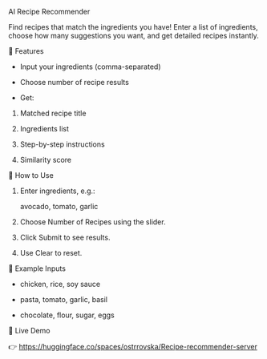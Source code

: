 AI Recipe Recommender

Find recipes that match the ingredients you have! Enter a list of ingredients, choose how many suggestions you want, and get detailed recipes instantly.

🌟 Features

- Input your ingredients (comma-separated)

- Choose number of recipe results

- Get:

1. Matched recipe title

2. Ingredients list

3. Step-by-step instructions

4. Similarity score

🚀 How to Use

1. Enter ingredients, e.g.:

      avocado, tomato, garlic

2. Choose Number of Recipes using the slider.

3. Click Submit to see results.

4. Use Clear to reset.

🧪 Example Inputs

- chicken, rice, soy sauce

- pasta, tomato, garlic, basil

- chocolate, flour, sugar, eggs

📌 Live Demo

👉 https://huggingface.co/spaces/ostrrovska/Recipe-recommender-server

